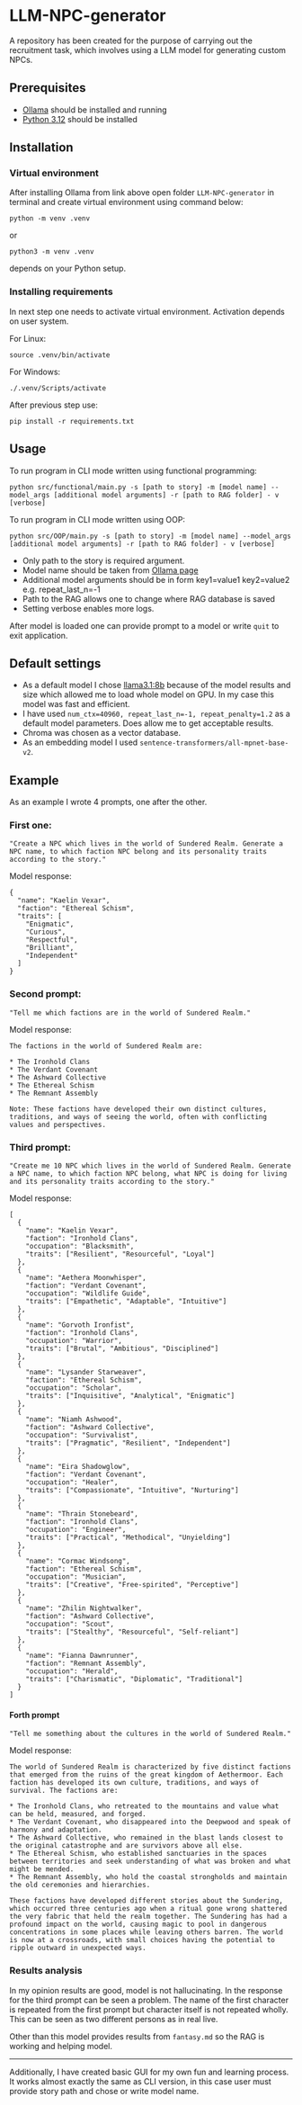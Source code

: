 # LLM-NPC-generator
A repository has been created for the purpose of carrying out the recruitment task, which involves using a LLM model for generating custom NPCs.

## Prerequisites

- [Ollama](https://ollama.com/download) should be installed and running
- [Python 3.12](https://www.python.org/downloads) should be installed

## Installation
### Virtual environment
After installing Ollama from link above open folder `LLM-NPC-generator` in terminal and create virtual environment using
command below:
```shell
python -m venv .venv
```
or 
```shell
python3 -m venv .venv
```
depends on your Python setup.

### Installing requirements

In next step one needs to activate virtual environment. Activation depends on user system.

For Linux:
```shell
source .venv/bin/activate
```
For Windows:
```shell
./.venv/Scripts/activate
```

After previous step use:
```shell
pip install -r requirements.txt
```

## Usage
To run program in CLI mode written using functional programming:
```shell
python src/functional/main.py -s [path to story] -m [model name] --model_args [additional model arguments] -r [path to RAG folder] - v [verbose] 
```
To run program in CLI mode written using OOP:
```shell
python src/OOP/main.py -s [path to story] -m [model name] --model_args [additional model arguments] -r [path to RAG folder] - v [verbose] 
```

- Only path to the story is required argument. 
- Model name should be taken from [Ollama page](https://ollama.com/search)
- Additional model arguments should be in form key1=value1 key2=value2 e.g. repeat_last_n=-1
- Path to the RAG allows one to change where RAG database is saved
- Setting verbose enables more logs.

After model is loaded one can provide prompt to a model or write `quit` to exit application.

## Default settings
- As a default model I chose [llama3.1:8b](https://ollama.com/library/llama3.1) because of the model results and size which allowed me to load whole model on GPU. In my case this model was fast and efficient.
- I have used `num_ctx=40960, repeat_last_n=-1, repeat_penalty=1.2` as a default model parameters. Does allow me to get acceptable results.
- Chroma was chosen as a vector database.
- As an embedding model I used `sentence-transformers/all-mpnet-base-v2`.

## Example
As an example I wrote 4 prompts, one after the other.
### First one:

`"Create a NPC which lives in the world of Sundered Realm. Generate a NPC name, to which faction NPC belong and its personality traits according to the story."`

Model response:

```text
{
  "name": "Kaelin Vexar",
  "faction": "Ethereal Schism",
  "traits": [
    "Enigmatic",
    "Curious",
    "Respectful",
    "Brilliant",
    "Independent"
  ]
}
```

### Second prompt:
`"Tell me which factions are in the world of Sundered Realm."`

Model response:
```text
The factions in the world of Sundered Realm are:

* The Ironhold Clans
* The Verdant Covenant
* The Ashward Collective
* The Ethereal Schism
* The Remnant Assembly

Note: These factions have developed their own distinct cultures, traditions, and ways of seeing the world, often with conflicting values and perspectives.
```

### Third prompt:
`"Create me 10 NPC which lives in the world of Sundered Realm. Generate a NPC name, to which faction NPC belong, what NPC is doing for living and its personality traits according to the story."`

Model response:
```
[
  {
    "name": "Kaelin Vexar",
    "faction": "Ironhold Clans",
    "occupation": "Blacksmith",
    "traits": ["Resilient", "Resourceful", "Loyal"]
  },
  {
    "name": "Aethera Moonwhisper",
    "faction": "Verdant Covenant",
    "occupation": "Wildlife Guide",
    "traits": ["Empathetic", "Adaptable", "Intuitive"]
  },
  {
    "name": "Gorvoth Ironfist",
    "faction": "Ironhold Clans",
    "occupation": "Warrior",
    "traits": ["Brutal", "Ambitious", "Disciplined"]
  },
  {
    "name": "Lysander Starweaver",
    "faction": "Ethereal Schism",
    "occupation": "Scholar",
    "traits": ["Inquisitive", "Analytical", "Enigmatic"]
  },
  {
    "name": "Niamh Ashwood",
    "faction": "Ashward Collective",
    "occupation": "Survivalist",
    "traits": ["Pragmatic", "Resilient", "Independent"]
  },
  {
    "name": "Eira Shadowglow",
    "faction": "Verdant Covenant",
    "occupation": "Healer",
    "traits": ["Compassionate", "Intuitive", "Nurturing"]
  },
  {
    "name": "Thrain Stonebeard",
    "faction": "Ironhold Clans",
    "occupation": "Engineer",
    "traits": ["Practical", "Methodical", "Unyielding"]
  },
  {
    "name": "Cormac Windsong",
    "faction": "Ethereal Schism",
    "occupation": "Musician",
    "traits": ["Creative", "Free-spirited", "Perceptive"]
  },
  {
    "name": "Zhilin Nightwalker",
    "faction": "Ashward Collective",
    "occupation": "Scout",
    "traits": ["Stealthy", "Resourceful", "Self-reliant"]
  },
  {
    "name": "Fianna Dawnrunner",
    "faction": "Remnant Assembly",
    "occupation": "Herald",
    "traits": ["Charismatic", "Diplomatic", "Traditional"]
  }
]
```

#### Forth prompt
`"Tell me something about the cultures in the world of Sundered Realm."`

Model response:
```text
The world of Sundered Realm is characterized by five distinct factions that emerged from the ruins of the great kingdom of Aethermoor. Each faction has developed its own culture, traditions, and ways of survival. The factions are:

* The Ironhold Clans, who retreated to the mountains and value what can be held, measured, and forged.
* The Verdant Covenant, who disappeared into the Deepwood and speak of harmony and adaptation.
* The Ashward Collective, who remained in the blast lands closest to the original catastrophe and are survivors above all else.
* The Ethereal Schism, who established sanctuaries in the spaces between territories and seek understanding of what was broken and what might be mended.
* The Remnant Assembly, who hold the coastal strongholds and maintain the old ceremonies and hierarchies.

These factions have developed different stories about the Sundering, which occurred three centuries ago when a ritual gone wrong shattered the very fabric that held the realm together. The Sundering has had a profound impact on the world, causing magic to pool in dangerous concentrations in some places while leaving others barren. The world is now at a crossroads, with small choices having the potential to ripple outward in unexpected ways.

```

### Results analysis
In my opinion results are good, model is not hallucinating. In the response for the third prompt can be seen a problem. 
The name of the first character is repeated from the first prompt but character itself is not repeated wholly. 
This can be seen as two different persons as in real live.

Other than this model provides results from `fantasy.md` so the RAG is working and helping model.

---
Additionally, I have created basic GUI for my own fun and learning process. It works almost exactly the same as CLI version, in this case user must provide story path and chose or write model name.